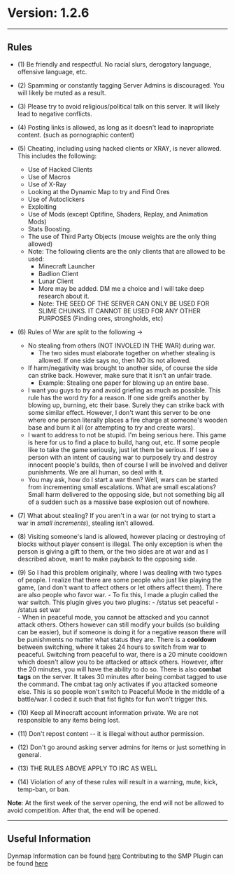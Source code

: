 # Version: 1.2.6

---

## Rules

- (1) Be friendly and respectful. No racial slurs, derogatory language, offensive language, etc.

- (2) Spamming or constantly tagging Server Admins is discouraged. You will likely be muted as a result.

- (3) Please try to avoid religious/political talk on this server. It will likely lead to negative conflicts.

- (4) Posting links is allowed, as long as it doesn't lead to inapropriate content. (such as pornographic content)

- (5) Cheating, including using hacked clients or XRAY, is never allowed. This includes the following: 
	- Use of Hacked Clients
	- Use of Macros
	- Use of X-Ray
	- Looking at the Dynamic Map to try and Find Ores
	- Use of Autoclickers
	- Exploiting
	- Use of Mods (except Optifine, Shaders, Replay, and Animation Mods)
	- Stats Boosting.
	- The use of Third Party Objects (mouse weights are the only thing allowed)
	- Note: The following clients are the only clients that are allowed to be used:
        - Minecraft Launcher
        - Badlion Client
        - Lunar Client
        - More may be added. DM me a choice and I will take deep research about it.
        - Note: THE SEED OF THE SERVER CAN ONLY BE USED FOR SLIME CHUNKS. IT CANNOT BE USED FOR ANY OTHER PURPOSES (Finding ores, strongholds, etc)

- (6) Rules of War are split to the following ->
     - No stealing from others (NOT INVOLED IN THE WAR) during war.
         - The two sides must elaborate together on whether stealing is allowed. If one side says no, then NO its not allowed.
     - If harm/negativity was brought to another side, of course the side can strike back. However, make sure that it isn't an unfair trade.
         - Example: Stealing one paper for blowing up an entire base.
     - I want you guys to *try* and avoid griefing as much as possible. This rule has the word *try* for a reason. If one side greifs another by blowing
       up, burning, etc their base. Surely they can strike back with some similar effect. However, I don't want this server to be one where one person literally
       places a fire charge at someone's wooden base and burn it all (or attempting to *try* and create wars).
     - I want to address to not be stupid. I'm being serious here. This game is here for us to find a place to build, hang out, etc. If some people
       like to take the game seriously, just let them be serious. If I see a person with an intent of causing war to purposely try and destroy innocent people's
       builds, then of course I will be involved and deliver punishments. We are all human, so deal with it.
     - You may ask, how do I start a war then? Well, wars can be started from incrementing small escalations. What are small escalations? Small harm delivered
       to the opposing side, but not something big all of a sudden such as a massive base explosion out of nowhere.
       
- (7) What about stealing? If you aren't in a war (or not trying to start a war in *small increments*), stealing isn't allowed. 

- (8) Visiting someone's land is allowed, however placing or destroying of blocks without player consent is illegal. The only exception is when the person is giving  a gift to them, or the two sides are at war and as I described above, want to make payback to the opposing side.

- (9) So I had this problem originally, where I was dealing with two types of people. I realize that there are some people who just like playing the game, (and
don't want to affect others or let others affect them). There are also people who favor war. 
      - To fix this, I made a plugin called the war switch. This plugin gives you two plugins:
      - /status set peaceful
      - /status set war    
      - When in peaceful mode, you cannot be attacked and you cannot attack others. Others however can still modify your builds (so building can be easier), but if
      someone is doing it for a negative reason there will be punishments no matter what status they are. There is a **cooldown** between switching, where it takes
      24 hours to switch from war to peaceful. Switching from peaceful to war, there is a 20 minute cooldown which doesn't allow you to be attacked or attack others.
      However, after the 20 minutes, you will have the ability to do so. There is also **combat tags** on the server. It takes 30 minutes after being combat tagged to 
      use the command. The cmbat tag only activates if you attacked someone else. This is so people won't switch to Peaceful Mode in the middle of a battle/war.
      I coded it such that fist fights for fun won't trigger this. 

- (10) Keep all Minecraft account information private. We are not responsible to any items being lost.

- (11) Don't repost content -- it is illegal without author permission.

- (12) Don't go around asking server admins for items or just something in general.

- (13) THE RULES ABOVE APPLY TO IRC AS WELL

- (14) Violation of any of these rules will result in a warning, mute, kick, temp-ban, or ban.

**Note**: At the first week of the server opening, the end will not be allowed to avoid competition. After that, the end will be opened.

---

## Useful Information

Dynmap Information can be found [here](https://github.com/PulseBeat02/SMP-Rules/blob/main/DYNMAP.md)
Contributing to the SMP Plugin can be found [here](https://github.com/PulseBeat02/SMP-Rules/blob/main/CONTRIBUTING.md)


